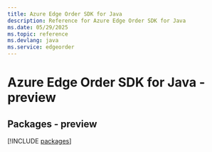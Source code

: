 ```yaml
---
title: Azure Edge Order SDK for Java
description: Reference for Azure Edge Order SDK for Java
ms.date: 05/29/2025
ms.topic: reference
ms.devlang: java
ms.service: edgeorder
---
```

# Azure Edge Order SDK for Java - preview
## Packages - preview
[!INCLUDE [packages](edge-order-index.md)]